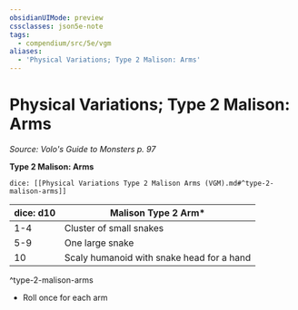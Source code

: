 ```yaml
---
obsidianUIMode: preview
cssclasses: json5e-note
tags:
  - compendium/src/5e/vgm
aliases:
  - 'Physical Variations; Type 2 Malison: Arms'
---
```

# Physical Variations; Type 2 Malison: Arms
*Source: Volo's Guide to Monsters p. 97* 

**Type 2 Malison: Arms**

`dice: [[Physical Variations Type 2 Malison Arms (VGM).md#^type-2-malison-arms]]`

| dice: d10 | Malison Type 2 Arm* |
|-----------|---------------------|
| 1-4 | Cluster of small snakes |
| 5-9 | One large snake |
| 10 | Scaly humanoid with snake head for a hand |
^type-2-malison-arms

* Roll once for each arm
